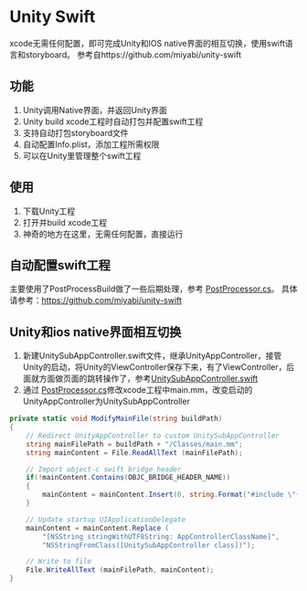 # Unity Swift

xcode无需任何配置，即可完成Unity和IOS native界面的相互切换，使用swift语言和storyboard。
参考自https://github.com/miyabi/unity-swift

## 功能
1. Unity调用Native界面，并返回Unity界面
2. Unity build xcode工程时自动打包并配置swift工程
3. 支持自动打包storyboard文件
4. 自动配置Info.plist，添加工程所需权限
5. 可以在Unity里管理整个swift工程

## 使用
1. 下载Unity工程
2. 打开并build xcode工程
3. 神奇的地方在这里，无需任何配置，直接运行

## 自动配置swift工程
主要使用了PostProcessBuild做了一些后期处理，参考 [PostProcessor.cs](./Assets/UnitySwift/Editor/PostProcessor.cs)。
具体请参考：https://github.com/miyabi/unity-swift

## Unity和ios native界面相互切换
1. 新建UnitySubAppController.swift文件，继承UnityAppController，接管Unity的启动，将Unity的ViewController保存下来，有了ViewController，后面就方面做页面的跳转操作了，参考[UnitySubAppController.swift](./Assets/UnitySwift/UnitySubAppController.swift)
2. 通过 [PostProcessor.cs](./Assets/UnitySwift/Editor/PostProcessor.cs)修改xcode工程中main.mm，改变启动的UnityAppController为UnitySubAppController
```csharp
private static void ModifyMainFile(string buildPath)
{
	// Redirect UnityAppController to custom UnitySubAppController
	string mainFilePath = buildPath + "/Classes/main.mm";
	string mainContent = File.ReadAllText (mainFilePath);

	// Import object-c swift bridge header
	if(!mainContent.Contains(OBJC_BRIDGE_HEADER_NAME))
	{
		mainContent = mainContent.Insert(0, string.Format("#include \"{0}\"\n", OBJC_BRIDGE_HEADER_NAME));
	}

	// Update startup UIApplicationDelegate
	mainContent = mainContent.Replace (
		"[NSString stringWithUTF8String: AppControllerClassName]",
		"NSStringFromClass([UnitySubAppController class])");

	// Write to file
	File.WriteAllText (mainFilePath, mainContent);
}
```
